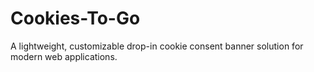 # Cookies-To-Go
A lightweight, customizable drop-in cookie consent banner solution for modern web applications.
